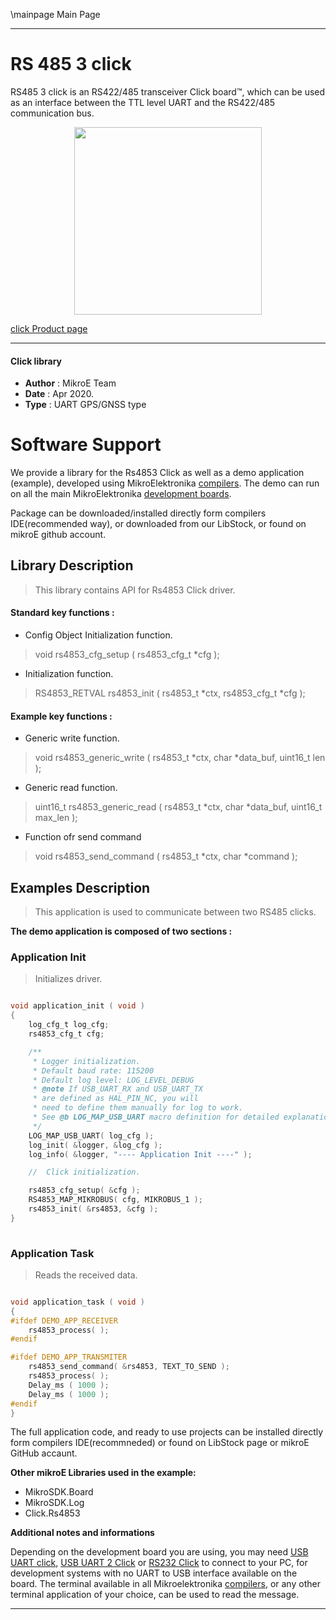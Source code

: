 \mainpage Main Page
 
---
# RS 485 3 click

RS485 3 click is an RS422/485 transceiver Click board™, which can be used as an interface between the TTL level UART and the RS422/485 communication bus. 

<p align="center">
  <img src="https://download.mikroe.com/images/click_for_ide/rs4853_click.png" height=300px>
</p>

[click Product page](https://www.mikroe.com/rs485-3-click)

---


#### Click library 

- **Author**        : MikroE Team
- **Date**          : Apr 2020.
- **Type**          : UART GPS/GNSS type


# Software Support

We provide a library for the Rs4853 Click 
as well as a demo application (example), developed using MikroElektronika 
[compilers](https://shop.mikroe.com/compilers). 
The demo can run on all the main MikroElektronika [development boards](https://shop.mikroe.com/development-boards).

Package can be downloaded/installed directly form compilers IDE(recommended way), or downloaded from our LibStock, or found on mikroE github account. 

## Library Description

> This library contains API for Rs4853 Click driver.

#### Standard key functions :

- Config Object Initialization function.
> void rs4853_cfg_setup ( rs4853_cfg_t *cfg ); 
 
- Initialization function.
> RS4853_RETVAL rs4853_init ( rs4853_t *ctx, rs4853_cfg_t *cfg );

#### Example key functions :

- Generic write function.
> void rs4853_generic_write ( rs4853_t *ctx, char *data_buf, uint16_t len );
 
- Generic read function.
> uint16_t rs4853_generic_read ( rs4853_t *ctx, char *data_buf, uint16_t max_len );

- Function ofr send command
> void rs4853_send_command ( rs4853_t *ctx, char *command );

## Examples Description

> This application is used to communicate between two RS485 clicks. 

**The demo application is composed of two sections :**

### Application Init 

> Initializes driver. 

```c

void application_init ( void )
{
    log_cfg_t log_cfg;
    rs4853_cfg_t cfg;

    /** 
     * Logger initialization.
     * Default baud rate: 115200
     * Default log level: LOG_LEVEL_DEBUG
     * @note If USB_UART_RX and USB_UART_TX 
     * are defined as HAL_PIN_NC, you will 
     * need to define them manually for log to work. 
     * See @b LOG_MAP_USB_UART macro definition for detailed explanation.
     */
    LOG_MAP_USB_UART( log_cfg );
    log_init( &logger, &log_cfg );
    log_info( &logger, "---- Application Init ----" );

    //  Click initialization.

    rs4853_cfg_setup( &cfg );
    RS4853_MAP_MIKROBUS( cfg, MIKROBUS_1 );
    rs4853_init( &rs4853, &cfg );
}
  
```

### Application Task

> Reads the received data.

```c

void application_task ( void )
{
#ifdef DEMO_APP_RECEIVER
    rs4853_process( );
#endif    

#ifdef DEMO_APP_TRANSMITER
    rs4853_send_command( &rs4853, TEXT_TO_SEND );
    rs4853_process( );
    Delay_ms ( 1000 );
    Delay_ms ( 1000 );
#endif     
} 

```

The full application code, and ready to use projects can be  installed directly form compilers IDE(recommneded) or found on LibStock page or mikroE GitHub accaunt.

**Other mikroE Libraries used in the example:** 

- MikroSDK.Board
- MikroSDK.Log
- Click.Rs4853

**Additional notes and informations**

Depending on the development board you are using, you may need 
[USB UART click](https://shop.mikroe.com/usb-uart-click), 
[USB UART 2 Click](https://shop.mikroe.com/usb-uart-2-click) or 
[RS232 Click](https://shop.mikroe.com/rs232-click) to connect to your PC, for 
development systems with no UART to USB interface available on the board. The 
terminal available in all Mikroelektronika 
[compilers](https://shop.mikroe.com/compilers), or any other terminal application 
of your choice, can be used to read the message.



---
